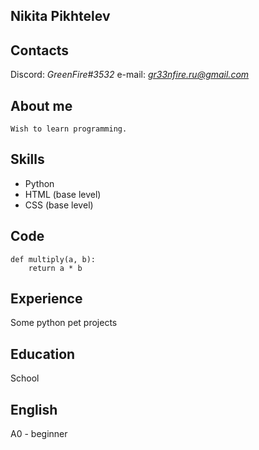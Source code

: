 ## Nikita Pikhtelev

## Contacts
Discord: *GreenFire#3532*
e-mail: *gr33nfire.ru@gmail.com*

## About me
    Wish to learn programming.

## Skills
* Python
* HTML (base level)
* CSS (base level)

## Code
```
def multiply(a, b):
    return a * b
```

## Experience
Some python pet projects

## Education
School

## English
A0 - beginner